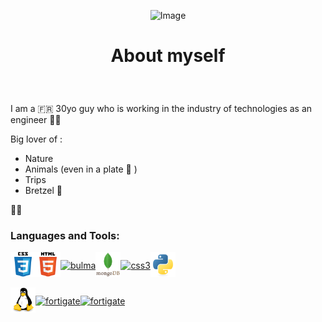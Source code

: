 <center>

![Image](https://who.nicolas-duquesne.com/img/Branlix2k.png)

</center>

# <p align="center">About myself</p>
<br/>


I am a :fr: 30yo guy who is working in the industry of technologies as an engineer :technologist:

Big lover of :
- Nature 
- Animals (even in a plate :cut_of_meat: ) 
- Trips 
- Bretzel :pretzel:
        
    
:technologist: <h3 align="left">Languages and Tools:</h3>
<p align="left" style="display: flex; align-items:center; flex-wrap: wrap;">
<a href="https://www.w3schools.com/css/" target="_blank" rel="noreferrer">
<img src="https://raw.githubusercontent.com/devicons/devicon/master/icons/css3/css3-original-wordmark.svg" alt="css3" width="40" height="40"/></a><a href="https://www.w3.org/html/" target="_blank" rel="noreferrer"><img src="https://raw.githubusercontent.com/devicons/devicon/master/icons/html5/html5-original-wordmark.svg" alt="html5" width="40" height="40"/></a><a href="https://bulma.io/" target="_blank" rel="noreferrer"><img src="https://bulma.io/images/bulma-logo.png" alt="bulma" width="40" height="40"/></a><a href="https://www.mongodb.com/" target="_blank" rel="noreferrer"> <img src="https://raw.githubusercontent.com/devicons/devicon/master/icons/mongodb/mongodb-original-wordmark.svg" alt="mongodb" width="40" height="40"/><a href="https://www.gnu.org/software/bash/" target="_blank" rel="noreferrer"><img src="https://www.gnu.org/graphics/heckert_gnu.transp.small.png" alt="css3" width="40" height="40"/></a><a href="https://www.python.org" target="_blank" rel="noreferrer"> <img src="https://raw.githubusercontent.com/devicons/devicon/master/icons/python/python-original.svg" alt="python" width="40" height="40"/> </a>
</p><p align="center" style="display: flex; align-items:center; flex-wrap: wrap;"><a href="https://www.linux.org/" target="_blank" rel="noreferrer"> <img src="https://raw.githubusercontent.com/devicons/devicon/master/icons/linux/linux-original.svg" alt="linux" width="40" height="40"/> </a><a href="https://www.fortinet.com/fr" target="_blank" rel="noreferrer"><img src="https://assets.cloud.im/prod/ux1/images/logos/fortinet/fortinet-2x.png" alt="fortigate" width="80" height="80"/></a><a href=""><img src="https://dtb5pzswcit1e.cloudfront.net/assets/images/product_logos/icon_vmware_nsx@2x.png" alt="fortigate" width="40" height="40"/></a> 
</p>
